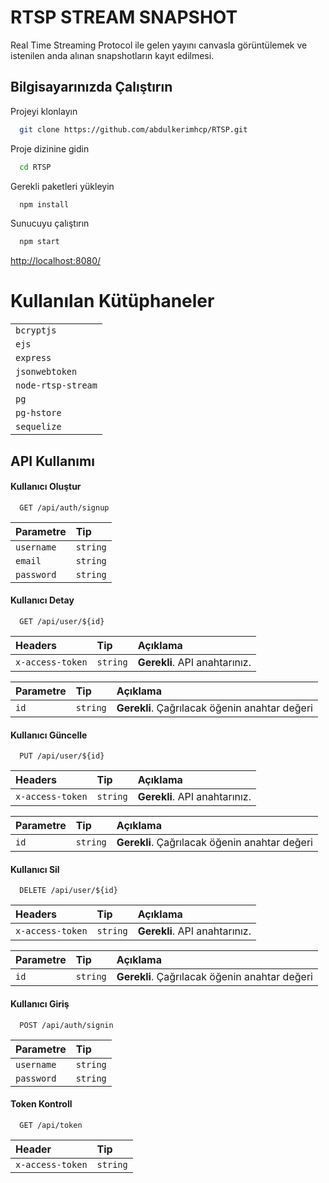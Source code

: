 
# RTSP STREAM SNAPSHOT

Real Time Streaming Protocol ile gelen yayını canvasla görüntülemek ve istenilen anda alınan
snapshotların kayıt edilmesi.


## Bilgisayarınızda Çalıştırın

Projeyi klonlayın

```bash
  git clone https://github.com/abdulkerimhcp/RTSP.git
```

Proje dizinine gidin

```bash
  cd RTSP
```

Gerekli paketleri yükleyin

```bash
  npm install
```

Sunucuyu çalıştırın

```bash
  npm start
```

[http://localhost:8080/](http://localhost:8080/)

# Kullanılan Kütüphaneler

| |
| :-------- |  
| `bcryptjs`|
| `ejs`|
| `express`|
| `jsonwebtoken`|
| `node-rtsp-stream`|
| `pg`|
| `pg-hstore`|
| `sequelize`|

## API Kullanımı


#### Kullanıcı Oluştur

```http
  GET /api/auth/signup
```

| Parametre | Tip     | 
| :-------- | :------- | 
| `username` | `string` | 
| `email` | `string` |
| `password` | `string` |

#### Kullanıcı Detay

```http
  GET /api/user/${id}
```
| Headers | Tip     | Açıklama                |
| :-------- | :------- | :------------------------- |
| `x-access-token` | `string` | **Gerekli**. API anahtarınız. |

| Parametre | Tip     | Açıklama                |
| :-------- | :------- | :------------------------- |
| `id`      | `string` | **Gerekli**. Çağrılacak öğenin anahtar değeri |

#### Kullanıcı Güncelle

```http
  PUT /api/user/${id}
```
| Headers | Tip     | Açıklama                |
| :-------- | :------- | :------------------------- |
| `x-access-token` | `string` | **Gerekli**. API anahtarınız. |

| Parametre | Tip     | Açıklama                |
| :-------- | :------- | :------------------------- |
| `id`      | `string` | **Gerekli**. Çağrılacak öğenin anahtar değeri |


#### Kullanıcı Sil

```http
  DELETE /api/user/${id}
```
| Headers | Tip     | Açıklama                |
| :-------- | :------- | :------------------------- |
| `x-access-token` | `string` | **Gerekli**. API anahtarınız. |

| Parametre | Tip     | Açıklama                |
| :-------- | :------- | :------------------------- |
| `id`      | `string` | **Gerekli**. Çağrılacak öğenin anahtar değeri |


#### Kullanıcı Giriş

```http
  POST /api/auth/signin
```
| Parametre | Tip     | 
| :-------- | :------- | 
| `username` | `string` | 
| `password`      | `string` |

#### Token Kontroll

```http
  GET /api/token
```
| Header | Tip     | 
| :-------- | :------- | 
| `x-access-token` | `string` | 

